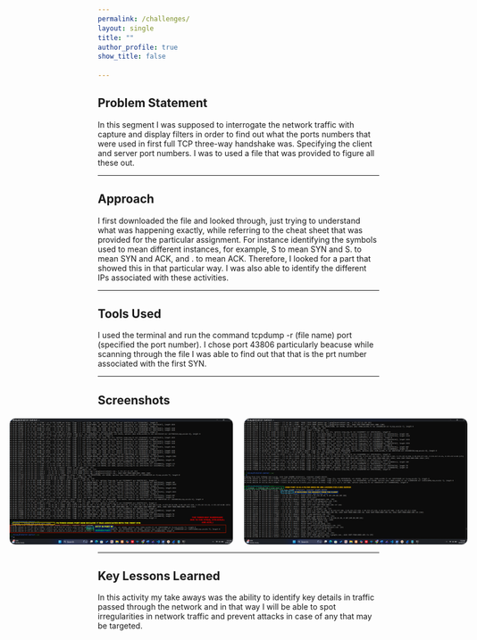 ```yaml
---
permalink: /challenges/
layout: single
title: ""
author_profile: true
show_title: false

---
```

## Problem Statement
In this segment I was supposed to interrogate the network traffic with capture and display filters in order to find out what the ports numbers that were used in first full TCP three-way handshake was. Specifying the client and server port numbers. I was to used a file that was provided to figure all these out.

---

## Approach
I first downloaded the file and looked through, just trying to understand what was happening exactly, while referring to the cheat sheet that was provided for the particular assignment. For instance identifying the symbols used to mean different instances, for example, S to mean SYN and S. to mean SYN and ACK, and . to mean ACK. Therefore, I looked for a part that showed this in that particular way. I was also able to identify the different IPs associated with these activities.

---

## Tools Used
I used the terminal and run the command tcpdump -r (file name) port (specified the port number). I chose port 43806 particularly beacuse while scanning through the file I was able to find out that that is the prt  number associated with the first SYN.

---

## Screenshots

<div style="display: flex; justify-content: center; gap: 20px; margin-top: 20px;">
  <img src="/assets/images/img5.png" alt="marie" width="400" style="border-radius: 10px;">
  <img src="/assets/images/img6.png" alt="marie" width="400" style="border-radius: 10px;">
</div>

---

## Key Lessons Learned
In this activity my take aways was the ability to identify key details in traffic passed through the network and in that way I will be able to spot irregularities in network traffic and prevent attacks in case of any that may be targeted.
